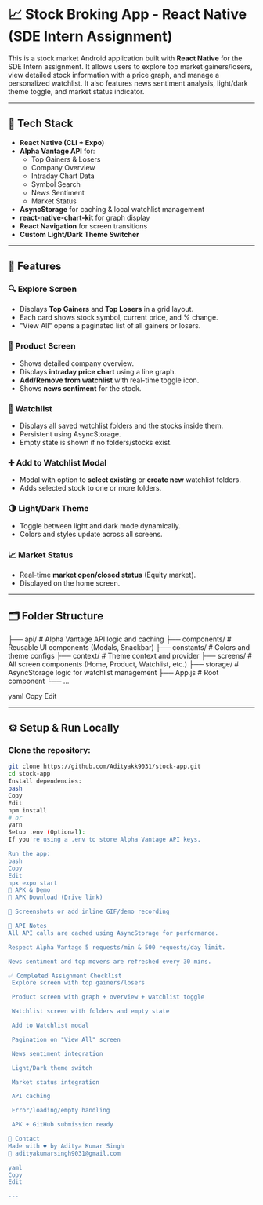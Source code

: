 # 📈 Stock Broking App - React Native (SDE Intern Assignment)

This is a stock market Android application built with **React Native** for the SDE Intern assignment. It allows users to explore top market gainers/losers, view detailed stock information with a price graph, and manage a personalized watchlist. It also features news sentiment analysis, light/dark theme toggle, and market status indicator.

---

## 🔧 Tech Stack

- **React Native (CLI + Expo)**
- **Alpha Vantage API** for:
  - Top Gainers & Losers
  - Company Overview
  - Intraday Chart Data
  - Symbol Search
  - News Sentiment
  - Market Status
- **AsyncStorage** for caching & local watchlist management
- **react-native-chart-kit** for graph display
- **React Navigation** for screen transitions
- **Custom Light/Dark Theme Switcher**

---

## 📱 Features

### 🔍 Explore Screen
- Displays **Top Gainers** and **Top Losers** in a grid layout.
- Each card shows stock symbol, current price, and % change.
- "View All" opens a paginated list of all gainers or losers.

### 🌟 Product Screen
- Shows detailed company overview.
- Displays **intraday price chart** using a line graph.
- **Add/Remove from watchlist** with real-time toggle icon.
- Shows **news sentiment** for the stock.

### 📂 Watchlist
- Displays all saved watchlist folders and the stocks inside them.
- Persistent using AsyncStorage.
- Empty state is shown if no folders/stocks exist.

### ➕ Add to Watchlist Modal
- Modal with option to **select existing** or **create new** watchlist folders.
- Adds selected stock to one or more folders.

### 🌗 Light/Dark Theme
- Toggle between light and dark mode dynamically.
- Colors and styles update across all screens.

### 📈 Market Status
- Real-time **market open/closed status** (Equity market).
- Displayed on the home screen.

---

## 🗂 Folder Structure

├── api/ # Alpha Vantage API logic and caching
├── components/ # Reusable UI components (Modals, Snackbar)
├── constants/ # Colors and theme configs
├── context/ # Theme context and provider
├── screens/ # All screen components (Home, Product, Watchlist, etc.)
├── storage/ # AsyncStorage logic for watchlist management
├── App.js # Root component
└── ...

yaml
Copy
Edit

---

## ⚙️ Setup & Run Locally

### Clone the repository:
```bash
git clone https://github.com/Adityakk9031/stock-app.git
cd stock-app
Install dependencies:
bash
Copy
Edit
npm install
# or
yarn
Setup .env (Optional):
If you're using a .env to store Alpha Vantage API keys.

Run the app:
bash
Copy
Edit
npx expo start
🚀 APK & Demo
🔗 APK Download (Drive link)

📸 Screenshots or add inline GIF/demo recording

📌 API Notes
All API calls are cached using AsyncStorage for performance.

Respect Alpha Vantage 5 requests/min & 500 requests/day limit.

News sentiment and top movers are refreshed every 30 mins.

✅ Completed Assignment Checklist
 Explore screen with top gainers/losers

 Product screen with graph + overview + watchlist toggle

 Watchlist screen with folders and empty state

 Add to Watchlist modal

 Pagination on "View All" screen

 News sentiment integration

 Light/Dark theme switch

 Market status integration

 API caching

 Error/loading/empty handling

 APK + GitHub submission ready

📩 Contact
Made with ❤️ by Aditya Kumar Singh
📧 adityakumarsingh9031@gmail.com

yaml
Copy
Edit

---









